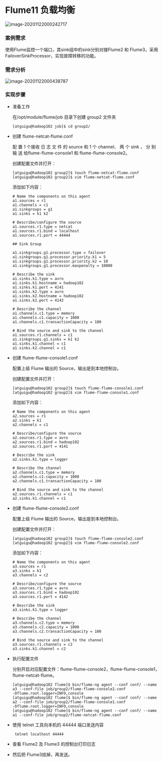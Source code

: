 # Flume11 负载均衡

![image-20201122000242717](C:\Users\Auraros\AppData\Roaming\Typora\typora-user-images\image-20201122000242717.png)

### 案例需求

使用Flume监控一个端口，其sink组中的sink分别对接Flume2 和 Flume3，采用FailoverSinkProcessor，实现故障转移的功能。



### 需求分析

![image-20201122000438787](C:\Users\Auraros\AppData\Roaming\Typora\typora-user-images\image-20201122000438787.png)



### 实现步骤

- 准备工作

  在/opt/module/flume/job 目录下创建 group2 文件夹

  ```
  [atguigu@hadoop102 job]$ cd group2/
  ```

- 创建 flume-netcat-flume.conf

  配 置 1 个接收 日 志 文 件 的 source 和 1 个 channel、 两 个 sink ， 分 别 输 送 给flume-flume-console1 和 flume-flume-console2。

  创建配置文件并打开：

  ```
  [atguigu@hadoop102 group2]$ touch flume-netcat-flume.conf
  [atguigu@hadoop102 group2]$ vim flume-netcat-flume.conf
  ```

  添加如下内容：

  ```
  # Name the components on this agent
  a1.sources = r1
  a1.channels = c1
  a1.sinkgroups = g1
  a1.sinks = k1 k2
  
  # Describe/configure the source
  a1.sources.r1.type = netcat
  a1.sources.r1.bind = localhost
  a1.sources.r1.port = 44444
  
  ## Sink Group
  
  a1.sinkgroups.g1.processor.type = failover
  a1.sinkgroups.g1.processor.priority.k1 = 5
  a1.sinkgroups.g1.processor.priority.k2 = 10
  a1.sinkgroups.g1.processor.maxpenalty = 10000
  
  # Describe the sink
  a1.sinks.k1.type = avro
  a1.sinks.k1.hostname = hadoop102
  a1.sinks.k1.port = 4141
  a1.sinks.k2.type = avro
  a1.sinks.k2.hostname = hadoop102
  a1.sinks.k2.port = 4142
  
  # Describe the channel
  a1.channels.c1.type = memory
  a1.channels.c1.capacity = 1000
  a1.channels.c1.transactionCapacity = 100
  
  # Bind the source and sink to the channel
  a1.sources.r1.channels = c1
  a1.sinkgroups.g1.sinks = k1 k2
  a1.sinks.k1.channel = c1
  a1.sinks.k2.channel = c1
  ```

  

- 创建 flume-flume-console1.conf

  配置上级 Flume 输出的 Source，输出是到本地控制台。

  创建配置文件并打开：

  ```
  [atguigu@hadoop102 group2]$ touch flume-flume-console1.conf
  [atguigu@hadoop102 group2]$ vim flume-flume-console1.conf
  ```

  添加如下内容：

  ```
  # Name the components on this agent
  a2.sources = r1
  a2.sinks = k1
  a2.channels = c1
  
  # Describe/configure the source
  a2.sources.r1.type = avro
  a2.sources.r1.bind = hadoop102
  a2.sources.r1.port = 4141
  
  # Describe the sink
  a2.sinks.k1.type = logger
  
  # Describe the channel
  a2.channels.c1.type = memory
  a2.channels.c1.capacity = 1000
  a2.channels.c1.transactionCapacity = 100
  
  # Bind the source and sink to the channel
  a2.sources.r1.channels = c1
  a2.sinks.k1.channel = c1
  ```

- 创建 flume-flume-console2.conf

  配置上级 Flume 输出的 Source，输出是到本地控制台。

  创建配置文件并打开：

  ```
  [atguigu@hadoop102 group2]$ touch flume-flume-console2.conf
  [atguigu@hadoop102 group2]$ vim flume-flume-console2.conf
  ```

  添加如下内容：

  ```
  # Name the components on this agent
  a3.sources = r1
  a3.sinks = k1
  a3.channels = c2
  
  # Describe/configure the source
  a3.sources.r1.type = avro
  a3.sources.r1.bind = hadoop102
  a3.sources.r1.port = 4142
  
  # Describe the sink
  a3.sinks.k1.type = logger
  
  # Describe the channel
  a3.channels.c2.type = memory
  a3.channels.c2.capacity = 1000
  a3.channels.c2.transactionCapacity = 100
  
  # Bind the source and sink to the channel
  a3.sources.r1.channels = c2
  a3.sinks.k1.channel = c2
  ```

- 执行配置文件

  分别开启对应配置文件：flume-flume-console2，flume-flume-console1，flume-netcat-flume。

  ```
  [atguigu@hadoop102 flume]$ bin/flume-ng agent --conf conf/ --name 
  a3 --conf-file job/group2/flume-flume-console2.conf
  -Dflume.root.logger=INFO,console
  [atguigu@hadoop102 flume]$ bin/flume-ng agent --conf conf/ --name 
  a2 --conf-file job/group2/flume-flume-console1.conf
  -Dflume.root.logger=INFO,console
  [atguigu@hadoop102 flume]$ bin/flume-ng agent --conf conf/ --name 
  a1 --conf-file job/group2/flume-netcat-flume.conf
  ```

- 使用 telnet 工具向本机的 44444 端口发送内容

  ```
   telnet localhost 44444
  ```

- 查看 Flume2 及 Flume3 的控制台打印日志

- 然后把 Flume3挂掉，再发送。

